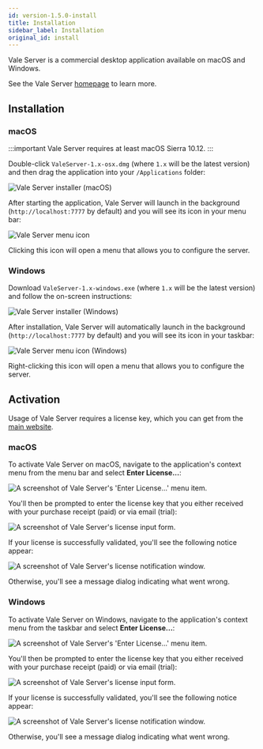 ```yaml
---
id: version-1.5.0-install
title: Installation
sidebar_label: Installation
original_id: install
---
```


Vale Server is a commercial desktop application available on macOS and Windows.

See the Vale Server [homepage](https://errata.ai/vale-server/) to learn more.

## Installation

### macOS

:::important
Vale Server requires at least macOS Sierra 10.12.
:::

Double-click `ValeServer-1.x-osx.dmg` (where `1.x` will be the latest version) and then drag the application into your `/Applications` folder:

![Vale Server installer (macOS)](assets/ui/macOS/installer.png)

After starting the application, Vale Server will launch in the background (`http://localhost:7777` by default) and you will see its icon in your menu
bar:

![Vale Server menu icon](assets/ui/macOS/menu.png)

Clicking this icon will open a menu that allows you to
configure the server.

### Windows

Download `ValeServer-1.x-windows.exe` (where `1.x` will be the latest version) and follow the on-screen instructions:

![Vale Server installer (Windows)](assets/ui/Windows/installer.png)

After installation, Vale Server will automatically launch in the background (`http://localhost:7777` by default) and you will see its icon in your taskbar:

![Vale Server menu icon (Windows)](assets/ui/Windows/taskbar2.png)

Right-clicking this icon will open a menu that allows you to configure the server.

## Activation

Usage of Vale Server requires a license key, which you can get from the [main website](https://errata.ai/vale-server/#puchase).

### macOS

To activate Vale Server on macOS, navigate to the application's context menu from the menu bar and select **Enter License...**:

<img src="assets/ui/macOS/enter-license.png" class="small" alt="A screenshot of Vale Server's 'Enter License...' menu item.">

You'll then be prompted to enter the license key that you either received with your purchase receipt (paid) or via email (trial):

<img src="assets/ui/macOS/license-input.png" class="small" alt="A screenshot of Vale Server's license input form.">

If your license is successfully validated, you'll see the following notice appear:

<img src="assets/ui/macOS/valid-license.png" class="small" alt="A screenshot of Vale Server's license notification window.">

Otherwise, you'll see a message dialog indicating what went wrong.

### Windows

To activate Vale Server on Windows, navigate to the application's context menu from the taskbar and select **Enter License...**:

<img src="assets/ui/Windows/enter-license.png" class="small" alt="A screenshot of Vale Server's 'Enter License...' menu item.">

You'll then be prompted to enter the license key that you either received with your purchase receipt (paid) or via email (trial):

<img src="assets/ui/Windows/license-input.png" class="small" alt="A screenshot of Vale Server's license input form.">

If your license is successfully validated, you'll see the following notice appear:

<img src="assets/ui/Windows/valid-license.png" class="small" alt="A screenshot of Vale Server's license notification window.">

Otherwise, you'll see a message dialog indicating what went wrong.
